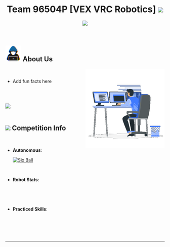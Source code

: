 <h1 align="center"><b> Team 96504P [VEX VRC Robotics] </b><img src="https://media.giphy.com/media/hvRJCLFzcasrR4ia7z/giphy.gif" width="35"></h1>
<!--  -->
<p align="center">
  <a href="https://github.com/DenverCoder1/readme-typing-svg"><img src="https://readme-typing-svg.herokuapp.com?font=Time+New+Roman&color=cyan&size=25&center=true&vCenter=true&width=600&height=100&lines=4th+Year+Team;Based+in+Brentwood,TN;Composed+of+Sophmores+and+Juniors"></a>
</p>


<br>



	
## <picture><img src = "https://github.com/0xAbdulKhalid/0xAbdulKhalid/raw/main/assets/mdImages/about_me.gif" width = 50px></picture> **About Us**

<picture> <img align="right" src="https://github.com/0xAbdulKhalid/0xAbdulKhalid/raw/main/assets/mdImages/Right_Side.gif" width = 250px></picture>

<br>

- Add fun facts here

<br><br>

<img src="https://user-images.githubusercontent.com/73097560/115834477-dbab4500-a447-11eb-908a-139a6edaec5c.gif"><br><br>

## <img src="https://media2.giphy.com/media/QssGEmpkyEOhBCb7e1/giphy.gif?cid=ecf05e47a0n3gi1bfqntqmob8g9aid1oyj2wr3ds3mg700bl&rid=giphy.gif" width ="25"><b> Competition Info</b>

<p align="center">

<br>   
    
- **Autonomous**:

   <a href='' target="_blank"><img alt='Six Ball' src='https://img.shields.io/badge/Fiveball-100000?style=for-the-badge&logo=Six Ball&logoColor=white&labelColor=000000&color=000000'/></a>
   <a href='' target="_blank"><img alt='' src='https://img.shields.io/badge/nearside_awp-100000?style=for-the-badge&logo=&logoColor=white&labelColor=000000&color=1723D0'/></a>

<br>

- **Robot Stats**:

    <a href='' target="_blank"><img alt='' src='https://img.shields.io/badge/6M_Drive-100000?style=for-the-badge&logo=&logoColor=white&labelColor=000000&color=000000'/></a>
    <a href='' target="_blank"><img alt='' src='https://img.shields.io/badge/1M_Catapuncher-100000?style=for-the-badge&logo=&logoColor=white&labelColor=000000&color=000000'/></a>
    <a href='' target="_blank"><img alt='' src='https://img.shields.io/badge/1M_Band Intake-100000?style=for-the-badge&logo=&logoColor=white&labelColor=000000&color=000000'/></a>
    <a href='' target="_blank"><img alt='' src='https://img.shields.io/badge/Pneumatic_wings + Blocker-100000?style=for-the-badge&logo=&logoColor=white&labelColor=000000&color=000000'/></a>


<br>

- **Practiced Skills**:
    
    <a href='' target="_blank"><img alt='' src='https://img.shields.io/badge/Driver:_160-100000?style=for-the-badge&logo=&logoColor=white&labelColor=000000&color=000000'/></a>
    <a href='' target="_blank"><img alt='' src='https://img.shields.io/badge/Programming:_135-100000?style=for-the-badge&logo=&logoColor=white&labelColor=000000&color=000000'/></a>
    <a href='' target="_blank"><img alt='' src='https://img.shields.io/badge/Combined:_295-100000?style=for-the-badge&logo=&logoColor=white&labelColor=000000&color=000000'/></a>
</p>

<br>
<br>

-----

<br>
<br>
